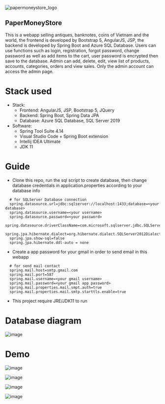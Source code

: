 ![papermoneystore_logo](https://user-images.githubusercontent.com/109090005/189585464-29e05f13-6115-4060-bd61-eda668c34c09.png)
## PaperMoneyStore

This is a webapp selling antiques, banknotes, coins of Vietnam and the world, the frontend is developed by Bootstrap 5, AngularJS, JSP, the backend is developed by Spring Boot and Azure SQL Database. Users can use functions such as login, registration, forgot password, change password as well as add items to the cart, user password is encrypted then save to the database. Admin can add, delete, edit, view list of products, accounts, categories, orders and view sales. Only the admin account can access the admin page.

# Stack used
  *	Stack:
    -	Frontend: AngularJS, JSP, Bootstrap 5, JQuery
    -	Backend: Spring Boot, Spring Data JPA
    -	Database: Azure SQL Database, SQL Server 2019
  *	Software:
    -	Spring Tool Suite 4.14
    -	Visual Studio Code + Spring Boot extension
    -	Intellij IDEA Ultimate
    -	JDK 11

# Guide
  - Clone this repo, run the sql script to create database, then change database credentials in application.properties according to your database info
  ```
    # for SQLServer Database connection
    spring.datasource.url=jdbc:sqlserver://localhost:1433;database=<your database>
    spring.datasource.username=<your username>
    spring.datasource.password=<your password>
    spring.datasource.driverClassName=com.microsoft.sqlserver.jdbc.SQLServerDriver
    spring.jpa.hibernate.dialect=org.hibernate.dialect.SQLServer2012Dialect
    spring.jpa.show-sql=false
    spring.jpa.hibernate.ddl-auto = none
  ```
  - Create a app password for your gmail in order to send email in this webapp
  ```
    # for send mail contact
    spring.mail.host=smtp.gmail.com
    spring.mail.port=587
    spring.mail.username=<your gmail username>
    spring.mail.password=<your gmail app password>
    spring.mail.properties.mail.smpt.auth=true
    spring.mail.properties.mail.smtp.starttls.enable=true
  ```
  - This project require JRE/JDK11 to run


# Database diagram
  ![image](https://user-images.githubusercontent.com/52403567/174494905-798f699f-5d3f-45fe-bc37-dc4b1a1816c1.png)
  
# Demo
![image](https://user-images.githubusercontent.com/52403567/174494982-f6d4221c-8b36-4904-8456-62f424210496.png)

![image](https://user-images.githubusercontent.com/52403567/174495022-ee870b11-633e-47b6-8849-620acfe7588a.png)

![image](https://user-images.githubusercontent.com/52403567/174495057-b76bb23d-babb-47ce-bc49-850882f13e35.png)

![image](https://user-images.githubusercontent.com/52403567/174495093-4e4786fa-01b2-44f4-9db2-32ea645e86b1.png)

